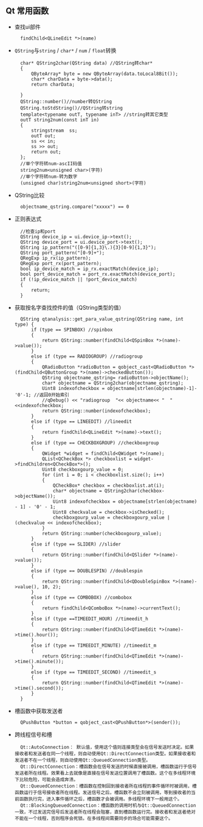 ## Qt 常用函数
- 查找ui部件

		findChild<QLineEdit *>(name)
- `QString`与`string` / `char*` / `num` / `float`转换

		char* QString2char(QString data) //QString转char*
		{
			QByteArray* byte = new QByteArray(data.toLocal8Bit());
			char* charData = byte->data();
			return charData;
		
		}
		QString::number()//number转QString
		QString.toStdString()//QString转string
		template<typename outT, typename inT> //string转其它类型
		outT string2num(const inT in)
		{
			stringstream  ss;
			outT out;
			ss << in;
			ss >> out;
			return out;
		};
		//单个字符转num-ascII码值
		string2num<unsigned char>(字符)
		//单个字符转num-转为数字
		(unsigned char)string2num<unsigned short>(字符)
- QString比较

		objectname_qstring.compare("xxxxx") == 0
- 正则表达式

		//检查ip和port
		QString device_ip = ui.device_ip->text();
		QString device_port = ui.device_port->text();
		QString ip_pattern("([0-9]{1,3}\.){3}[0-9]{1,3}");
		QString port_pattern("[0-9]+");
		QRegExp ip_rx(ip_pattern);
		QRegExp port_rx(port_pattern);
		bool ip_device_match = ip_rx.exactMatch(device_ip);
		bool port_device_match = port_rx.exactMatch(device_port);
		if (!ip_device_match || !port_device_match)
		{
			return;
		}
- 获取按名字查找控件的值（QString类型的值）

		QString qtanalysis::get_para_value_qstring(QString name, int type) {
			if (type == SPINBOX) //spinbox
			{
				return QString::number(findChild<QSpinBox *>(name)->value());
			}
			else if (type == RADIOGROUP) //radiogroup
			{
				QRadioButton *radioButton = qobject_cast<QRadioButton *>(findChild<QButtonGroup *>(name)->checkedButton());
				QString objectname_qstring= radioButton->objectName();
				char* objectname = QString2char(objectname_qstring);
				Uint8 indexofcheckbox = objectname[strlen(objectname)-1]-'0'-1; //返回0开始索引
				//qDebug() << "radiogroup  "<< objectname<< "  "<<indexofcheckbox;
				return QString::number(indexofcheckbox);
			}
			else if (type == LINEEDIT) //lineedit
			{
				return findChild<QLineEdit *>(name)->text();
			}
			else if (type == CHECKBOXGROUP) //checkboxgroup
			{
				QWidget *widget = findChild<QWidget *>(name);
				QList<QCheckBox *> checkboxlist = widget->findChildren<QCheckBox*>();
				Uint8 checkboxgourp_value = 0;
				for (int i = 0; i < checkboxlist.size(); i++)
				{
					QCheckBox* checkbox = checkboxlist.at(i);
					char* objectname = QString2char(checkbox->objectName());
					Uint8 indexofcheckbox = objectname[strlen(objectname) - 1] - '0' - 1;
					Uint8 checkvalue = checkbox->isChecked();
					checkboxgourp_value = checkboxgourp_value | (checkvalue << indexofcheckbox);
				}
				return QString::number(checkboxgourp_value);
			}
			else if (type == SLIDER) //slider
			{
				return QString::number(findChild<QSlider *>(name)->value());
			}
			else if (type == DOUBLESPIN) //doublespin
			{
				return QString::number(findChild<QDoubleSpinBox *>(name)->value(), 10, 2);
			}
			else if (type == COMBOBOX) //combobox
			{
				return findChild<QComboBox *>(name)->currentText();
			}
			else if (type ==TIMEEDIT_HOUR) //timeedit_h
			{
				return QString::number(findChild<QTimeEdit *>(name)->time().hour());
			}
			else if (type == TIMEEDIT_MINUTE) //timeedit_m
			{
				return QString::number(findChild<QTimeEdit *>(name)->time().minute());
			}
			else if (type == TIMEEDIT_SECOND) //timeedit_s
			{
				return QString::number(findChild<QTimeEdit *>(name)->time().second());
			}
		}
- 槽函数中获取发送者

		QPushButton *button = qobject_cast<QPushButton*>(sender());
- 跨线程信号和槽

		Qt::AutoConnection： 默认值，使用这个值则连接类型会在信号发送时决定。如果接收者和发送者在同一个线程，则自动使用Qt::DirectConnection类型。如果接收者和发送者不在一个线程，则自动使用Qt::QueuedConnection类型。
		Qt::DirectConnection：槽函数会在信号发送的时候直接被调用，槽函数运行于信号发送者所在线程。效果看上去就像是直接在信号发送位置调用了槽函数。这个在多线程环境下比较危险，可能会造成奔溃。
		Qt::QueuedConnection：槽函数在控制回到接收者所在线程的事件循环时被调用，槽函数运行于信号接收者所在线程。发送信号之后，槽函数不会立刻被调用，等到接收者的当前函数执行完，进入事件循环之后，槽函数才会被调用。多线程环境下一般用这个。
		Qt::BlockingQueuedConnection：槽函数的调用时机与Qt::QueuedConnection一致，不过发送完信号后发送者所在线程会阻塞，直到槽函数运行完。接收者和发送者绝对不能在一个线程，否则程序会死锁。在多线程间需要同步的场合可能需要这个。


